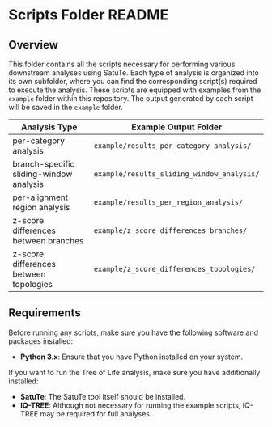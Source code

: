 # Scripts Folder README

## Overview

This folder contains all the scripts necessary for performing various downstream analyses using SatuTe. Each type of analysis is organized into its own subfolder, where you can find the corresponding script(s) required to execute the analysis. These scripts are equipped with examples from the `example` folder within this repository. The output generated by each script will be saved in the `example` folder.

| **Analysis Type**                   | **Example Output Folder**           |
|-------------------------------------|-------------------------------------|
| per-category analysis               | `example/results_per_category_analysis/`    |
| branch-specific sliding-window analysis | `example/results_sliding_window_analysis/`   |
| per-alignment region analysis       | `example/results_per_region_analysis/`     |
| z-score differences  between branches               | `example/z_score_differences_branches/`      |
| z-score differences  between topologies               | `example/z_score_differences_topologies/`      |


## Requirements

Before running any scripts, make sure you have the following software and packages installed:

- **Python 3.x**: Ensure that you have Python installed on your system.

If you want to run the Tree of Life analysis, make sure you have additionally installed: 

- **SatuTe**: The SatuTe tool itself should be installed.
- **IQ-TREE**: Although not necessary for running the example scripts, IQ-TREE may be required for full analyses.
